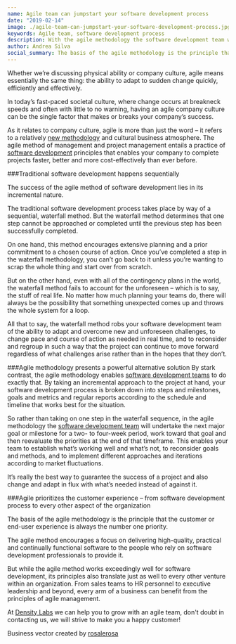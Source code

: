 ```yaml
---
name: Agile team can jumpstart your software development process
date: "2019-02-14"
image: ./agile-team-can-jumpstart-your-software-development-process.jpg
keywords: Agile team, software development process
description: With the agile methodology the software development team will undertake the next major goal or milestone for a two week period, work toward that goal and then reevaluate the priorities at the end of that timeframe. This enables your team to establish what’s working well and what’s not, to reconsider goals and methods, and to implement different approaches and iterations according to market fluctuations.
author: Andrea Silva
social_summary: The basis of the agile methodology is the principle that the customer or end-user experience is always the number one priority. The agile method encourages a focus on delivering high-quality, practical and continually functional software to the people who rely on software development professionals to provide it.
---
```

Whether we’re discussing physical ability or company culture, agile means essentially the same thing: the ability to adapt to sudden change quickly, efficiently and effectively. 

In today’s fast-paced societal culture, where change occurs at breakneck speeds and often with little to no warning, having an agile company culture can be the single factor that makes or breaks your company’s success.

As it relates to company culture, agile is more than just the word – it refers to a relatively [new methodology](https://densitylabs.io/blog/highlights-of-why-you-should-read-The-Lean-Startup) and cultural business atmosphere. The agile method of management and project management entails a practice of [software development](https://densitylabs.io/blog/building-a-dedicated-software-development-team) principles that enables your company to complete projects faster, better and more cost-effectively than ever before.

###Traditional software development happens sequentially

The success of the agile method of software development lies in its incremental nature. 

The traditional software development process takes place by way of a sequential, waterfall method. But the waterfall method determines that one step cannot be approached or completed until the previous step has been successfully completed. 

On one hand, this method encourages extensive planning and a prior commitment to a chosen course of action. Once you’ve completed a step in the waterfall methodology, you can’t go back to it unless you’re wanting to scrap the whole thing and start over from scratch.

But on the other hand, even with all of the contingency plans in the world, the waterfall method fails to account for the unforeseen – which is to say, the stuff of real life. No matter how much planning your teams do, there will always be the possibility that something unexpected comes up and throws the whole system for a loop.

All that to say, the waterfall method robs your software development team of the ability to adapt and overcome new and unforeseen challenges, to change pace and course of action as needed in real time, and to reconsider and regroup in such a way that the project can continue to move forward regardless of what challenges arise rather than in the hopes that they don’t.

###Agile methodology presents a powerful alternative solution
By stark contrast, the agile methodology enables [software development teams](https://densitylabs.io/blog/building-a-dedicated-software-development-team) to do exactly that. By taking an incremental approach to the project at hand, your software development process is broken down into steps and milestones, goals and metrics and regular reports according to the schedule and timeline that works best for the situation.

So rather than taking on one step in the waterfall sequence, in the agile methodology the [software development team](https://densitylabs.io/blog/building-a-dedicated-software-development-team) will undertake the next major goal or milestone for a two- to four-week period, work toward that goal and then reevaluate the priorities at the end of that timeframe. This enables your team to establish what’s working well and what’s not, to reconsider goals and methods, and to implement different approaches and iterations according to market fluctuations.

It’s really the best way to guarantee the success of a project and also change and adapt in flux with what’s needed instead of against it.

###Agile prioritizes the customer experience – from software development process to every other aspect of the organization

The basis of the agile methodology is the principle that the customer or end-user experience is always the number one priority.

The agile method encourages a focus on delivering high-quality, practical and continually functional software to the people who rely on software development professionals to provide it.

But while the agile method works exceedingly well for software development, its principles also translate just as well to every other venture within an organization. From sales teams to HR personnel to executive leadership and beyond, every arm of a business can benefit from the principles of agile management. 

At [Density Labs](https://densitylabs.io/contact-us) we can help you to grow with an agile team, don't doubt in contacting us, we will strive to make you a happy customer! 





Business vector created by [rosalerosa](https://www.freepik.com/free-photos-vectors/business)

